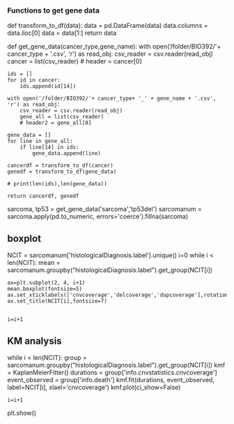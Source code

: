 ### Functions to get gene data


def transform_to_df(data):
    data = pd.DataFrame(data)
    data.columns = data.iloc[0]
    data = data[1:]
    return data

def get_gene_data(cancer_type,gene_name):
    with open(‘/folder/BIO392/'+ cancer_type + '.csv', 'r') as read_obj:
        csv_reader = csv.reader(read_obj)
        cancer = list(csv_reader)
        # header = cancer[0]

    ids = []
    for id in cancer:
        ids.append(id[14])

    with open('/folder/BIO392/'+ cancer_type+ '_' + gene_name + '.csv', 'r') as read_obj:
        csv_reader = csv.reader(read_obj)
        gene_all = list(csv_reader)
        # header2 = gene_all[0]

    gene_data = []
    for line in gene_all:
        if line[14] in ids:
            gene_data.append(line)

    cancerdf = transform_to_df(cancer)
    genedf = transform_to_df(gene_data)

    # print(len(ids),len(gene_data))

    return cancerdf, genedf

sarcoma, tp53 =  get_gene_data('sarcoma','tp53del')
sarcomanum = sarcoma.apply(pd.to_numeric, errors='coerce').fillna(sarcoma)
    
## boxplot
NCIT = sarcomanum['histologicalDiagnosis.label'].unique()
i=0
while i < len(NCIT):
    mean = sarcomanum.groupby("histologicalDiagnosis.label").get_group(NCIT[i])

    ax=plt.subplot(2, 4, i+1)
    mean.boxplot(fontsize=5)
    ax.set_xticklabels(['cnvcoverage','delcoverage','dupcoverage'],rotation=180)
    ax.set_title(NCIT[i],fontsize=7)


    i=i+1
    
## KM analysis

while i < len(NCIT):
    group = sarcomanum.groupby("histologicalDiagnosis.label").get_group(NCIT[i])
    kmf = KaplanMeierFitter()
    durations = group['info.cnvstatistics.cnvcoverage']
    event_observed = group['info.death']
    kmf.fit(durations, event_observed, label=NCIT[i], xlael='cnvcoverage')
    kmf.plot(ci_show=False)



    i=i+1
    
plt.show()

